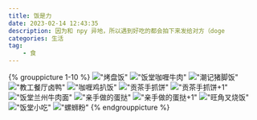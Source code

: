 ```yaml
---
title: 饭是力
date: 2023-02-14 12:43:35
description: 因为和 npy 异地，所以遇到好吃的都会拍下来发给对方（doge
categories: 生活
tag:
    - 食
---
```




{% grouppicture 1-10 %}
!["烤盘饭"](https://raw.githubusercontent.com/HCY-ASLEEP/picture-bed/main/picture-bed/griddle_braised_rice.jpg)
!["饭堂咖喱牛肉"](https://raw.githubusercontent.com/HCY-ASLEEP/picture-bed/main/picture-bed/galiniurou.jpg)
!["潮记猪脚饭"](https://raw.githubusercontent.com/HCY-ASLEEP/picture-bed/main/picture-bed/zhujiaofan.jpg)
!["教工餐厅卤鸭"](https://raw.githubusercontent.com/HCY-ASLEEP/picture-bed/main/picture-bed/brine_duck.jpg)
!["咖喱鸡扒饭"](https://raw.githubusercontent.com/HCY-ASLEEP/picture-bed/main/picture-bed/hall_chick_8.jpg)
!["贡茶手抓饼"](https://raw.githubusercontent.com/HCY-ASLEEP/picture-bed/main/picture-bed/gongcha_pancake.jpg)
!["贡茶手抓饼+1"](https://raw.githubusercontent.com/HCY-ASLEEP/picture-bed/main/picture-bed/gongcha_pancake_1.jpg)
!["饭堂兰州牛肉面"](https://raw.githubusercontent.com/HCY-ASLEEP/picture-bed/main/picture-bed/lanzhou_beef_noodles.jpg)
!["亲手做的蛋挞"](https://raw.githubusercontent.com/HCY-ASLEEP/picture-bed/main/picture-bed/eggtar.jpg)
!["亲手做的蛋挞+1"](https://raw.githubusercontent.com/HCY-ASLEEP/picture-bed/main/picture-bed/eggtar_1.jpg)
!["旺角叉烧饭"](https://raw.githubusercontent.com/HCY-ASLEEP/picture-bed/main/picture-bed/chashao.jpg)
!["饭堂小吃"](https://raw.githubusercontent.com/HCY-ASLEEP/picture-bed/main/picture-bed/tea_cake.jpg)
!["螺蛳粉"](https://raw.githubusercontent.com/HCY-ASLEEP/picture-bed/main/picture-bed/luosifen.jpg)
{% endgrouppicture %}


